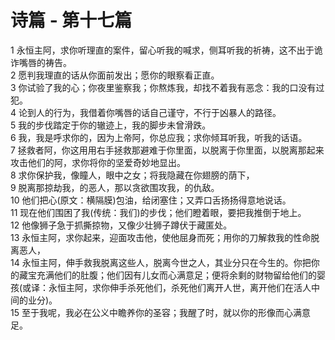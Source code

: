 # 诗篇 - 第十七篇
  
 1 永恒主阿，求你听理直的案件，留心听我的喊求，侧耳听我的祈祷，这不出于诡诈嘴唇的祷告。  
 2 愿判我理直的话从你面前发出；愿你的眼察看正直。  
 3 你试验了我的心；你夜里鉴察我；你熬炼我，却找不着我有恶念：我的口没有过犯。  
 4 论到人的行为，我借着你嘴唇的话自己谨守，不行于凶暴人的路径。  
 5 我的步伐踏定于你的辙迹上，我的脚步未曾滑跌。  
 6 我，我是呼求你的，因为上帝阿，你总应我；求你倾耳听我，听我的话语。  
 7 拯救者阿，你这用用右手拯救那避难于你里面，以脱离于你里面，以脱离那起来攻击他们的阿，求你将你的坚爱奇妙地显出。  
 8 求你保护我，像瞳人，眼中之女；将我隐藏在你翅膀的荫下，  
 9 脱离那掠劫我，的恶人，那以贪欲围攻我，的仇敌。  
 10 他们把心(原文：横隔膜)包油，给闭塞住；又弄口舌扬扬得意地说话。  
 11 现在他们围困了我(传统：我们)的步伐；他们瞪着眼，要把我推倒于地上。  
 12 他像狮子急于抓撕掠物，又像少壮狮子蹲伏于藏匿处。  
 13 永恒主阿，求你起来，迎面攻击他，使他屈身而死；用你的刀解救我的性命脱离恶人，  
 14 永恒主阿，伸手救我脱离这些人，脱离今世之人，其业分只在今生的。你把你的藏宝充满他们的肚腹；他们因有儿女而心满意足；便将余剩的财物留给他们的婴孩(或译：永恒主阿，求你伸手杀死他们，杀死他们离开人世，离开他们在活人中间的业分)。  
 15 至于我呢，我必在公义中瞻养你的圣容；我醒了时，就以你的形像而心满意足。